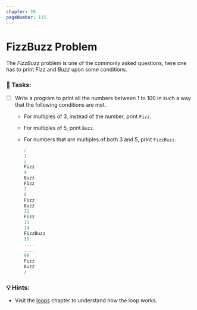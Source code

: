 ```yaml
---
chapter: 20
pageNumber: 115
---
```

# FizzBuzz Problem

The _FizzBuzz_ problem is one of the commonly asked questions, here one has to print _Fizz_ and _Buzz_ upon some conditions.

### 📝 Tasks:

* [ ] Write a program to print all the numbers between 1 to 100 in such a way that the following conditions are met.
  * For multiples of 3, instead of the number, print `Fizz`.
  * For multiples of 5, print `Buzz`.
  * For numbers that are multiples of both 3 and 5, print `FizzBuzz`.

    ```javascript
    /
    1  
    2  
    Fizz  
    4  
    Buzz  
    Fizz  
    7  
    8  
    Fizz  
    Buzz  
    11  
    Fizz  
    13  
    14  
    FizzBuzz  
    16  
    ....
    ....
    98  
    Fizz  
    Buzz  
    /
    ```

### 💡 Hints:

* Visit the [loops](../loops/) chapter to understand how the loop works.
